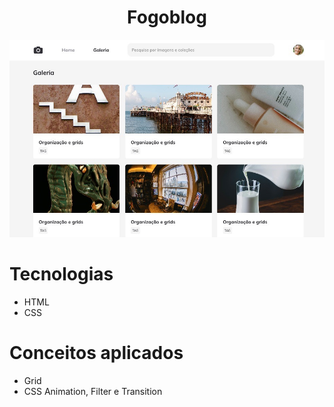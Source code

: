 <h1 style="text-align: center">Fogoblog</h1>

<img src="./assets/capa-fotoblog Grande.jpeg"/>

<h1>Tecnologias</h2>

- HTML
- CSS

<h1>Conceitos aplicados</h2>

- Grid
- CSS Animation, Filter e Transition
